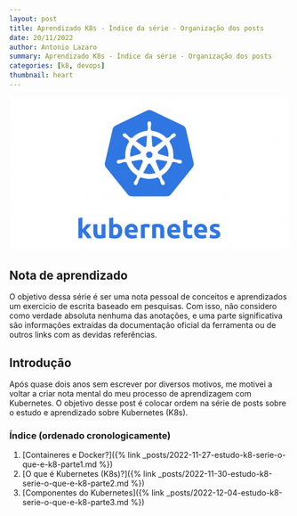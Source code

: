 ```yaml
---
layout: post
title: Aprendizado K8s - Índice da série - Organização dos posts
date: 20/11/2022
author: Antonio Lazaro
summary: Aprendizado K8s - Índice da série - Organização dos posts
categories: [k8, devops]
thumbnail: heart
---
```


![](/static/img/k8/k8-icon.png)

## Nota de aprendizado

O objetivo dessa série é ser uma nota pessoal de conceitos e aprendizados um exercicio de escrita baseado em pesquisas. Com isso, não considero como verdade absoluta nenhuma das anotações, e uma parte significativa são informações extraídas da documentação oficial da ferramenta ou de outros links com as devidas referências.

## Introdução

Após quase dois anos sem escrever por diversos motivos, me motivei a voltar a criar nota mental do meu processo de aprendizagem com Kubernetes.
O objetivo desse post é colocar ordem na série de posts sobre o estudo e aprendizado sobre Kubernetes (K8s).

### Índice (ordenado cronologicamente)

1. [Containeres e Docker?]({% link _posts/2022-11-27-estudo-k8-serie-o-que-e-k8-parte1.md %})
1. [O que é Kubernetes (K8s)?]({% link _posts/2022-11-30-estudo-k8-serie-o-que-e-k8-parte2.md %})
1. [Componentes do Kubernetes]({% link _posts/2022-12-04-estudo-k8-serie-o-que-e-k8-parte3.md %})